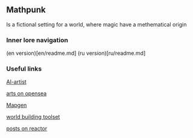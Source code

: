 ## Mathpunk

Is a fictional setting for a world, where magic have a methematical origin

### Inner lore navigation

(en version)[en/readme.md]
(ru version)[ru/readme.md]

### Useful links

[AI-artist](https://colab.research.google.com/github/alembics/disco-diffusion/blob/main/Disco_Diffusion.ipynb)

[arts on opensea](https://opensea.io/collection/neural-mathpunk)

[Mapgen](https://azgaar.github.io/Fantasy-Map-Generator/)

[world building toolset](https://www.worldanvil.com/)

[posts on reactor](http://joyreactor.cc/user/toxcik3110)

<!-- reddit -->

<!-- patreon -->
